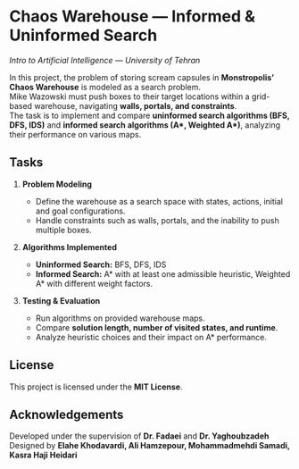 ﻿# Chaos Warehouse — Informed & Uninformed Search

_Intro to Artificial Intelligence — University of Tehran_

In this project, the problem of storing scream capsules in **Monstropolis’ Chaos Warehouse** is modeled as a search problem.  
Mike Wazowski must push boxes to their target locations within a grid-based warehouse, navigating **walls, portals, and constraints**.  
The task is to implement and compare **uninformed search algorithms (BFS, DFS, IDS)** and **informed search algorithms (A\*, Weighted A\*)**, analyzing their performance on various maps.


## Tasks

1.  **Problem Modeling**
    -   Define the warehouse as a search space with states, actions, initial and goal configurations.
    -   Handle constraints such as walls, portals, and the inability to push multiple boxes.

2.  **Algorithms Implemented**
    -   **Uninformed Search:** BFS, DFS, IDS  
    -   **Informed Search:** A\* with at least one admissible heuristic, Weighted A\* with different weight factors.

3.  **Testing & Evaluation**
    -   Run algorithms on provided warehouse maps.  
    -   Compare **solution length, number of visited states, and runtime**.  
    -   Analyze heuristic choices and their impact on A\* performance.


## License

This project is licensed under the **MIT License**.

## Acknowledgements

Developed under the supervision of **Dr. Fadaei** and **Dr. Yaghoubzadeh**  
Designed by **Elahe Khodavardi, Ali Hamzepour, Mohammadmehdi Samadi, Kasra Haji Heidari**



